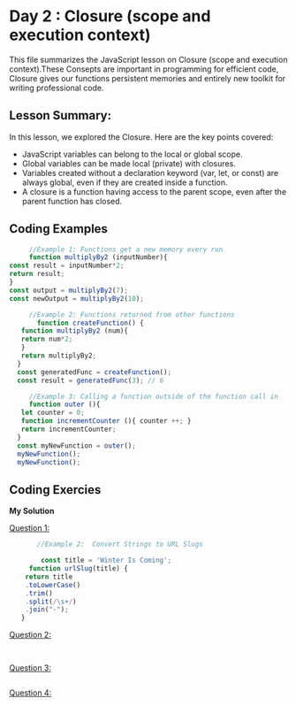 # Day 2 : Closure (scope and execution context)
This file summarizes the JavaScript lesson on Closure (scope and execution context).These Consepts are important in programming for efficient code, Closure gives our functions persistent memories and
entirely new toolkit for writing professional code.

## Lesson Summary:
In this lesson, we explored the Closure. Here are the key points covered:
* JavaScript variables can belong to the local or global scope.
* Global variables can be made local (private) with closures.
* Variables created without a declaration keyword (var, let, or const) are always global, even if they are created inside a function.
* A closure is a function having access to the parent scope, even after the parent function has closed.
   
## Coding Examples
```jsx
     //Example 1: Functions get a new memory every run
     function multiplyBy2 (inputNumber){
const result = inputNumber*2;
return result;
}
const output = multiplyBy2(7);
const newOutput = multiplyBy2(10);

     //Example 2: Functions returned from other functions 
       function createFunction() {
   function multiplyBy2 (num){
   return num*2;
   }
   return multiplyBy2;
  }
  const generatedFunc = createFunction();
  const result = generatedFunc(3); // 6

     //Example 3: Calling a function outside of the function call in 
     function outer (){
   let counter = 0;
   function incrementCounter (){ counter ++; }
   return incrementCounter;
  }
  const myNewFunction = outer();
  myNewFunction();
  myNewFunction();
```
## Coding Exercies
  **My Solution**   


[Question 1:]([https://www.freecodecamp.org/learn/javascript-algorithms-and-data-structures/functional-programming/apply-functional-programming-to-convert-strings-to-url-slugs](https://github.com/orjwan-alrajaby/gsg-expressjs-backend-training-2023/blob/main/learning-sprint-1/week2-day2-tasks/tasks.md))
```jsx
       //Example 2:  Convert Strings to URL Slugs

        const title = 'Winter Is Coming';
     function urlSlug(title) {
    return title
    .toLowerCase()
    .trim()
    .split(/\s+/)
    .join("-");
   }

```
[Question 2:]([https://github.com/orjwan-alrajaby/gsg-expressjs-backend-training-2023/blob/main/learning-sprint-1/week2-day1-tasks/tasks.md](https://github.com/orjwan-alrajaby/gsg-expressjs-backend-training-2023/blob/main/learning-sprint-1/week2-day2-tasks/tasks.md))
```jsx
   


```
[Question 3:]([https://github.com/orjwan-alrajaby/gsg-expressjs-backend-training-2023/blob/main/learning-sprint-1/week2-day1-tasks/tasks.md](https://github.com/orjwan-alrajaby/gsg-expressjs-backend-training-2023/blob/main/learning-sprint-1/week2-day2-tasks/tasks.md))
```jsx

```

[Question 4:]([https://github.com/orjwan-alrajaby/gsg-expressjs-backend-training-2023/blob/main/learning-sprint-1/week2-day1-tasks/tasks.md](https://github.com/orjwan-alrajaby/gsg-expressjs-backend-training-2023/blob/main/learning-sprint-1/week2-day2-tasks/tasks.md))
```jsx

```
